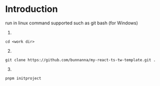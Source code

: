 # Introduction

run in linux command supported such as git bash (for Windows)

1.

```
cd <work dir>
```

2.

```
git clone https://github.com/bunnanna/my-react-ts-tw-template.git .
```

3.

```
pnpm initproject
```
